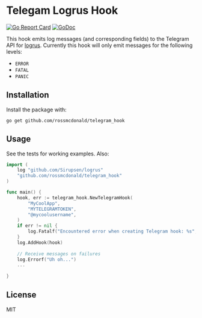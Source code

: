 # Telegam Logrus Hook

[![Go Report Card](https://goreportcard.com/badge/github.com/rossmcdonald/telegram_hook)](https://goreportcard.com/report/github.com/rossmcdonald/telegram_hook) [![GoDoc](https://godoc.org/github.com/rossmcdonald/telegram_hook?status.svg)](https://godoc.org/github.com/rossmcdonald/telegram_hook)

This hook emits log messages (and corresponding fields) to the
Telegram API
for [logrus](https://github.com/Sirupsen/logrus). Currently this hook
will only emit messages for the following levels:

* `ERROR`
* `FATAL`
* `PANIC`

## Installation

Install the package with:

```
go get github.com/rossmcdonald/telegram_hook
```

## Usage

See the tests for working examples. Also:

```go
import (
	log "github.com/Sirupsen/logrus"
	"github.com/rossmcdonald/telegram_hook"
)

func main() {
	hook, err := telegram_hook.NewTelegramHook(
		"MyCoolApp",
		"MYTELEGRAMTOKEN",
		"@mycoolusername",
	)
	if err != nil {
		log.Fatalf("Encountered error when creating Telegram hook: %s", err)
	}
	log.AddHook(hook)
	
	// Receive messages on failures
	log.Errorf("Uh oh...")
	...
	
}
```

## License

MIT
